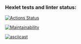 ### Hexlet tests and linter status:
[![Actions Status](https://github.com/gorelikova1993/java-project-61/actions/workflows/hexlet-check.yml/badge.svg)](https://github.com/gorelikova1993/java-project-61/actions)

[![Maintainability](https://api.codeclimate.com/v1/badges/c2ff7b563fbbb2ee194c/maintainability)](https://codeclimate.com/github/gorelikova1993/java-project-61/maintainability)


[![asciicast](https://asciinema.org/a/Y3EEMtVvN38vhTL9H5fE5D4Qc.svg)](https://asciinema.org/a/Y3EEMtVvN38vhTL9H5fE5D4Qc)